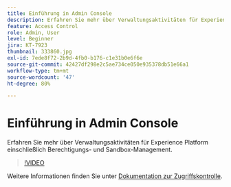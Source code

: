 ```yaml
---
title: Einführung in Admin Console
description: Erfahren Sie mehr über Verwaltungsaktivitäten für Experience Platform einschließlich Berechtigungs- und Sandbox-Management.
feature: Access Control
role: Admin, User
level: Beginner
jira: KT-7923
thumbnail: 333860.jpg
exl-id: 7ede8f72-2b9d-4fb0-b176-c1e31b0e6f6e
source-git-commit: 42427df298e2c5ae734ce050e935378db51e66a1
workflow-type: tm+mt
source-wordcount: '47'
ht-degree: 80%

---
```


# Einführung in Admin Console

Erfahren Sie mehr über Verwaltungsaktivitäten für Experience Platform einschließlich Berechtigungs- und Sandbox-Management.

>[!VIDEO](https://video.tv.adobe.com/v/333860?quality=12&learn=on)

Weitere Informationen finden Sie unter [Dokumentation zur Zugriffskontrolle](https://experienceleague.adobe.com/docs/experience-platform/access-control/home.html).